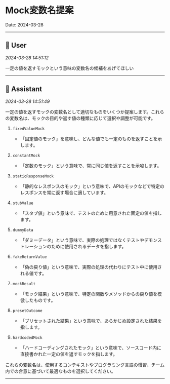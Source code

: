 # Mock変数名提案

Date: 2024-03-28

---

## 👤 User
*2024-03-28 14:51:12*

一定の値を返すモックという意味の変数名の候補をあげてほしい

---

## 🤖 Assistant
*2024-03-28 14:51:49*

一定の値を返すモックの変数名として適切なものをいくつか提案します。これらの変数名は、モックの目的や返す値の種類に応じて選択や調整が可能です。

1. `fixedValueMock`
   - 「固定値のモック」を意味し、どんな値でも一定のものを返すことを示します。

2. `constantMock`
   - 「定数のモック」という意味で、常に同じ値を返すことを示唆します。

3. `staticResponseMock`
   - 「静的なレスポンスのモック」という意味で、APIのモックなどで特定のレスポンスを常に返す場合に適しています。

4. `stubValue`
   - 「スタブ値」という意味で、テストのために用意された固定の値を指します。

5. `dummyData`
   - 「ダミーデータ」という意味で、実際の処理ではなくテストやデモンストレーションのために使用されるデータを指します。

6. `fakeReturnValue`
   - 「偽の戻り値」という意味で、実際の処理の代わりにテスト中に使用される値です。

7. `mockResult`
   - 「モック結果」という意味で、特定の関数やメソッドからの戻り値を模倣したものです。

8. `presetOutcome`
   - 「プリセットされた結果」という意味で、あらかじめ設定された結果を指します。

9. `hardcodedMock`
   - 「ハードコーディングされたモック」という意味で、ソースコード内に直接書かれた一定の値を返すモックを指します。

これらの変数名は、使用するコンテキストやプログラミング言語の慣習、チーム内での合意に基づいて最適なものを選択してください。

---
